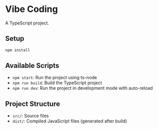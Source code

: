 # Vibe Coding

A TypeScript project.

## Setup

```bash
npm install
```

## Available Scripts

- `npm start`: Run the project using ts-node
- `npm run build`: Build the TypeScript project
- `npm run dev`: Run the project in development mode with auto-reload

## Project Structure

- `src/`: Source files
- `dist/`: Compiled JavaScript files (generated after build)
